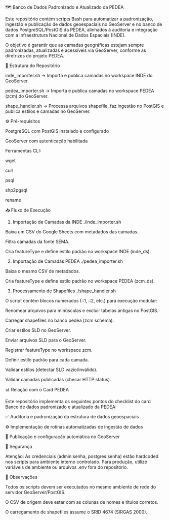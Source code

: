🗺️ Banco de Dados Padronizado e Atualizado da PEDEA

Este repositório contém scripts Bash para automatizar a padronização, ingestão e publicação de dados geoespaciais no GeoServer e no banco de dados PostgreSQL/PostGIS da PEDEA, alinhados à auditoria e integração com a Infraestrutura Nacional de Dados Espaciais (INDE).

O objetivo é garantir que as camadas geográficas estejam sempre padronizadas, atualizadas e acessíveis via GeoServer, conforme as diretrizes do projeto PEDEA.

📂 Estrutura do Repositório

inde_importer.sh → Importa e publica camadas no workspace INDE do GeoServer.

pedea_importer.sh → Importa e publica camadas no workspace PEDEA (zcm) do GeoServer.

shape_handler.sh → Processa arquivos shapefile, faz ingestão no PostGIS e publica estilos e camadas no GeoServer.

⚙️ Pré-requisitos

PostgreSQL com PostGIS instalado e configurado

GeoServer com autenticação habilitada

Ferramentas CLI:

wget

curl

psql

shp2pgsql

rename

📥 Fluxo de Execução
1. Importação de Camadas da INDE
./inde_importer.sh


Baixa um CSV do Google Sheets com metadados das camadas.

Filtra camadas da fonte SEMA.

Cria featureType e define estilo padrão no workspace INDE (inde_ds).

2. Importação de Camadas PEDEA
./pedea_importer.sh


Baixa o mesmo CSV de metadados.

Cria featureType e define estilo padrão no workspace PEDEA (zcm_ds).

3. Processamento de Shapefiles
./shape_handler.sh


O script contém blocos numerados (::1, ::2, etc.) para execução modular:

Renomear arquivos para minúsculas e excluir tabelas antigas no PostGIS.

Carregar shapefiles no banco pedea (zcm schema).

Criar estilos SLD no GeoServer.

Enviar arquivos SLD para o GeoServer.

Registrar featureType no workspace zcm.

Definir estilo padrão para cada camada.

Validar estilos (detectar SLD vazio/inválido).

Validar camadas publicadas (checar HTTP status).

📊 Relação com o Card PEDEA

Este repositório implementa os seguintes pontos do checklist do card Banco de dados padronizado e atualizado da PEDEA:

✅ Auditoria e padronização da estrutura de dados geoespaciais

⚙️ Implementação de rotinas automatizadas de ingestão de dados

📡 Publicação e configuração automática no GeoServer

🔐 Segurança

Atenção:
As credenciais (admin:senha, postgres:senha) estão hardcoded nos scripts para ambiente interno controlado.
Para produção, utilize variáveis de ambiente ou arquivos .env fora do repositório.

📌 Observações

Todos os scripts devem ser executados no mesmo ambiente de rede do servidor GeoServer/PostGIS.

O CSV de origem deve estar com as colunas de nomes e títulos corretos.

O carregamento de shapefiles assume o SRID 4674 (SIRGAS 2000).

